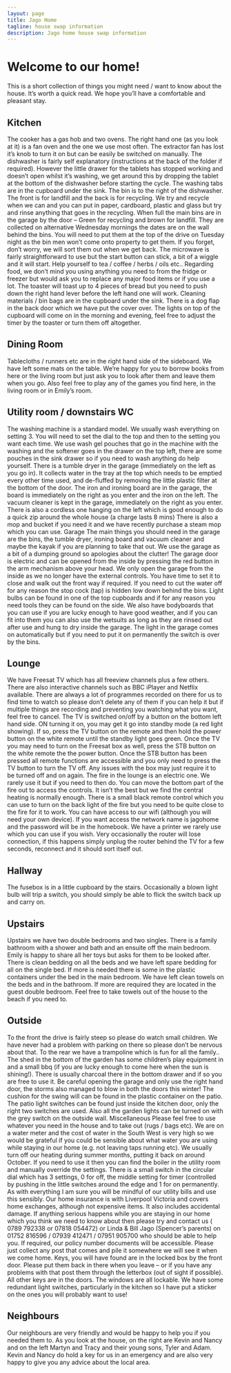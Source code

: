 ```yaml
---
layout: page
title: Jago Home
tagline: house swap information
description: Jago home house swap information
---
```


# Welcome to our home!
This is a short collection of things you might need / want to know about the house. It’s worth a quick read. We hope you’ll have a comfortable and pleasant stay.
## Kitchen
The cooker has a gas hob and two ovens. The right hand one (as you look at it) is a fan oven and the one we use most often. The extractor fan has lost it’s knob to turn it on but can be easily be switched on manually. 
The dishwasher is fairly self explanatory (instructions at the back of the folder if required). However the little drawer for the tablets has stopped working and doesn’t open whilst it’s washing, we get around this by dropping the tablet at the bottom of the dishwasher before starting the cycle. The washing tabs are in the cupboard under the sink.
The bin is to the right of the dishwasher. The front is for landfill and the back is for recycling. We try and recycle when we can and you can put in paper, cardboard, plastic and glass but try and rinse anything that goes in the recycling. When full the main bins are in the garage by the door – Green for recycling and brown for landfill. They are collected on alternative Wednesday mornings the dates are on the wall behind the bins. You will need to put them at the top of the drive on Tuesday night as the bin men won’t come onto property to get them. If you forget, don’t worry, we will sort them out when we get back.
The microwave is fairly straightforward to use but the start button can stick, a bit of a wiggle and it will start.
Help yourself to tea / coffee / herbs / oils etc.. Regarding food, we don’t mind you using anything you need to from the fridge or freezer but would ask you to replace any major food items or if you use a lot.
The toaster will toast up to 4 pieces of bread but you need to push down the right hand lever before the left hand one will work.
Cleaning materials / bin bags are in the cupboard under the sink.
There is a dog flap in the back door which we have put the cover over. The lights on top of the cupboard will come on in the morning  and evening, feel free to adjust the timer by the toaster or turn them off altogether.


## Dining Room
Tablecloths / runners etc are in the right hand side of the sideboard.  We have left some mats on the table.
We’re happy for you to borrow books from here or the living room but just ask you to look after them and leave them when you go.
Also feel free to play any of the games you find here, in the living room or in Emily’s room.

## Utility room / downstairs WC
The washing machine is a standard model. We usually wash everything on setting 3. You will need to set the dial to the top and then to the setting you want each time. We use wash gel pouches that go in the machine with the washing and the softener goes in the drawer on the top left, there are some pouches in the sink drawer so if you need to wash anything do help yourself. There is a tumble dryer in the garage (immediately on the left as you go in). It collects water in the tray at the top which needs to be emptied every other time used, and de-fluffed by removing the little plastic filter at the bottom of the door.
The iron and ironing board are in the garage, the board is immediately on the right as you enter and the iron on the left.
The vacuum cleaner is kept in the garage, immediately on the right as you enter. There is also a cordless one hanging on the left which is good enough to do a quick zip around the whole house (a charge lasts 8 mins) There is also a mop and bucket if you need it and we have recently purchase a steam mop which you can use.
Garage
The main things you should need in the garage are the bins, the tumble dryer, ironing board and vacuum cleaner and maybe the kayak if you are planning to take that out.  We use the garage as a bit of a dumping ground so apologies about the clutter! The garage door is electric and can be opened from the inside by pressing the red button in the arm mechanism above your head. We only open the garage from the inside as we no longer have the external controls. You have time to set it to close and walk out the front way if required. If you need to cut the water off for any reason the stop cock (tap) is hidden low down behind the bins. Light bulbs can be found in one of the top cupboards and if for any reason you need tools they can be found on the side. We also have bodyboards that you can use if you are lucky enough to have good weather, and if you can fit into them you can also use the wetsuits as long as they are rinsed out after use and hung to dry inside the garage. The light in the garage comes on automatically but if you need to put it on permanently the switch is over by the bins. 


## Lounge
We have Freesat TV which has all freeview channels plus a few others. There are also interactive channels such as BBC iPlayer and Netflix available. There are always a lot of programmes recorded on there for us to find time to watch so please don’t delete any of them if you can help it but if multiple things are recording and preventing you watching what you want, feel free to cancel. The TV is switched on/off by a button on the bottom left hand side. ON turning it on, you may get it go into standby mode (a red light showing). If so, press the TV button on the remote and then hold the power button on the white remote until the standby light goes green. Once the TV you may need to turn on the Freesat box as well, press the STB button on the white remote the the power button. Once the STB button has been pressed all remote functions are accessible and you only need to press the TV button to turn the TV off.
Any issues with the box may just require it to be turned off and on again.
The fire in the lounge is an electric one. We rarely use it but if you need to then do. You can move the bottom part of the fire out to access the controls. It isn’t the best but we find the central heating is normally enough. There is a small black remote control which you can use to turn on the back light of the fire but you need to be quite close to the fire for it to work.
You can have access to our wifi (although you will need your own device). If you want access the network name is jagohome and the password will be in the homebook. We have a printer we rarely use which you can use if you wish. Very occasionally the router will lose connection, if this happens simply unplug the router behind the TV for a few seconds, reconnect and it should sort itself out.

## Hallway
The fusebox is in a little cupboard by the stairs. Occasionally a blown light bulb will trip a switch, you should simply be able to flick the switch back up and carry on.



## Upstairs
Upstairs we have two double bedrooms and two singles. There is a family bathroom with a shower and bath and an ensuite off the main bedroom. Emily is happy to share all her toys but asks for them to be looked after. 
There is clean bedding on all the beds and we have left spare bedding for all on the single bed. If more is needed there is some in the plastic containers under the bed in the main bedroom.
We have left clean towels on the beds and in the bathroom. If more are required they are located in the guest double bedroom. Feel free to take towels out of the house to the beach if you need to. 

## Outside
To the front the drive is fairly steep so please do watch small children. We have never had a problem with parking on there so please don’t be nervous about that. To the rear we have a trampoline which is fun for all the family.. The shed in the bottom of the garden has some children’s play equipment in and a small bbq (if you are lucky enough to come here when the sun is shining!). There is usually charcoal there in the bottom drawer and if so you are free to use it. Be careful opening the garage and only use the right hand door, the storms also managed to blow in both the doors this winter! The cushion for the swing will can be found in the plastic container on the patio. 
The patio light switches can be found just inside the kitchen door, only the right two switches are used. Also all the garden lights can be turned on with the grey switch on the outside wall.
Miscellaneous
Please feel free to use whatever you need in the house and to take out (rugs / bags etc).
We are on a water meter and the cost of water in the South West is very high so we would be grateful if you could be sensible about what water you are using while staying in our home (e.g. not leaving taps running etc).
We usually turn off our heating during summer months, putting it back on around October. If you need to use it then you can find the boiler in the utility room and manually override the settings. There is a small switch in the circular dial which has 3 settings, 0 for off, the middle setting for timer (controlled by pushing in the little switches around the edge and 1 for on permanently. As with everything I am sure you will be mindful of our utility bills and use this sensibly.
Our home insurance is with Liverpool Victoria and covers home exchanges, although not expensive items. It also includes accidental damage. If anything serious happens while you are staying in our home which you think we need to know about then please try and contact us ( 0789 792338 or 07818 054472) or Linda & Bill Jago (Spencer’s parents) on 01752 816596 / 07939 412471 / 07951 905700 who should be able to help you. If required, our policy number documents will be accessible. 
Please just collect any post that comes and pile it somewhere we will see it when we come home.
Keys, you will have found are in the locked box by the front door. Please put them back in there when you leave – or if you have any problems with that post them through the letterbox (out of sight if possible). All other keys are in the doors. The windows are all lockable.
We have some redundant light switches, particularly in the kitchen so I have put a sticker on the ones you will probably want to use!

## Neighbours
Our neighbours are very friendly and would be happy to help you if you needed them to. As you look at the house, on the right are Kevin and Nancy and on the left Martyn and Tracy and their young sons, Tyler and Adam. Kevin and Nancy do hold a key for us in an emergency and are also very happy to give you any advice about the local area.

